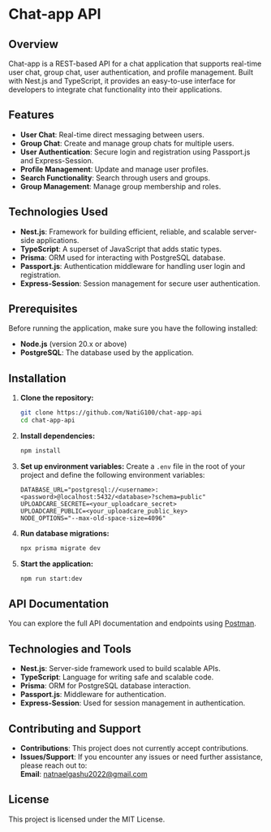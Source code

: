 # Chat-app API

## Overview

Chat-app is a REST-based API for a chat application that supports real-time user chat, group chat, user authentication, and profile management. Built with Nest.js and TypeScript, it provides an easy-to-use interface for developers to integrate chat functionality into their applications.

## Features

- **User Chat**: Real-time direct messaging between users.
- **Group Chat**: Create and manage group chats for multiple users.
- **User Authentication**: Secure login and registration using Passport.js and Express-Session.
- **Profile Management**: Update and manage user profiles.
- **Search Functionality**: Search through users and groups.
- **Group Management**: Manage group membership and roles.

## Technologies Used

- **Nest.js**: Framework for building efficient, reliable, and scalable server-side applications.
- **TypeScript**: A superset of JavaScript that adds static types.
- **Prisma**: ORM used for interacting with PostgreSQL database.
- **Passport.js**: Authentication middleware for handling user login and registration.
- **Express-Session**: Session management for secure user authentication.

## Prerequisites

Before running the application, make sure you have the following installed:

- **Node.js** (version 20.x or above)
- **PostgreSQL**: The database used by the application.

## Installation

1. **Clone the repository:**

   ```bash
   git clone https://github.com/NatiG100/chat-app-api
   cd chat-app-api
   ```

2. **Install dependencies:**

   ```bash
   npm install
   ```

3. **Set up environment variables:**
   Create a `.env` file in the root of your project and define the following environment variables:

   ```env
   DATABASE_URL="postgresql://<username>:<password>@localhost:5432/<database>?schema=public"
   UPLOADCARE_SECRETE=<your_uploadcare_secret>
   UPLOADCARE_PUBLIC=<your_uploadcare_public_key>
   NODE_OPTIONS="--max-old-space-size=4096"
   ```

4. **Run database migrations:**

   ```bash
   npx prisma migrate dev
   ```

5. **Start the application:**
   ```bash
   npm run start:dev
   ```

## API Documentation

You can explore the full API documentation and endpoints using [Postman](https://galactic-sunset-444021.postman.co/workspace/chat-app~0999d381-0cf2-476c-aefc-c96d4273c87a/overview).

## Technologies and Tools

- **Nest.js**: Server-side framework used to build scalable APIs.
- **TypeScript**: Language for writing safe and scalable code.
- **Prisma**: ORM for PostgreSQL database interaction.
- **Passport.js**: Middleware for authentication.
- **Express-Session**: Used for session management in authentication.

## Contributing and Support

- **Contributions**: This project does not currently accept contributions.
- **Issues/Support**: If you encounter any issues or need further assistance, please reach out to:  
  **Email**: natnaelgashu2022@gmail.com

## License

This project is licensed under the MIT License.
